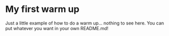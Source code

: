 # My first warm up

Just a little example of how to do a warm up... nothing to see here. You can put whatever you want in your own README.md!
